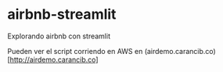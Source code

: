 # airbnb-streamlit
Explorando airbnb con streamlit

Pueden ver el script corriendo en AWS en (airdemo.carancib.co)[http://airdemo.carancib.co]
